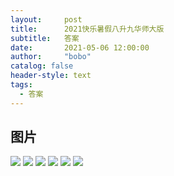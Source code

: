 ```yaml
---
layout:     post
title:      2021快乐暑假八升九华师大版
subtitle:   答案
date:       2021-05-06 12:00:00
author:     "bobo"
catalog: false
header-style: text
tags:
  - 答案
---
```

## 图片
![](https://pic.imgdb.cn/item/60ddb2f05132923bf8311354.jpg)
![](https://pic.imgdb.cn/item/60ddb2f05132923bf8311368.jpg)
![](https://pic.imgdb.cn/item/60ddb2f05132923bf8311391.jpg)
![](https://pic.imgdb.cn/item/60ddb2f05132923bf83113bb.jpg)
![](https://pic.imgdb.cn/item/60ddb2f05132923bf83113e2.jpg)
![](https://pic.imgdb.cn/item/60ddb4055132923bf837263f.jpg)
